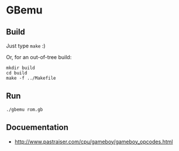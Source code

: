 GBemu
=====

## Build

Just type `make` :)

Or, for an out-of-tree build:
```
mkdir build
cd build
make -f ../Makefile
```


## Run

```
./gbemu rom.gb
```


## Docuementation

* http://www.pastraiser.com/cpu/gameboy/gameboy_opcodes.html
